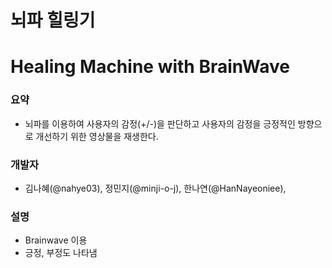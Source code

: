 # 뇌파 힐링기
# Healing Machine with BrainWave

### 요약 

  - 뇌파를 이용하여 사용자의 감정(+/-)을 판단하고 사용자의 감정을 긍정적인 방향으로 개선하기 위한 영상물을 재생한다.


### 개발자

  - 김나혜(@nahye03), 정민지(@minji-o-j), 한나연(@HanNayeoniee), 
  
  
### 설명
  - Brainwave 이용
  - 긍정, 부정도 나타냄
